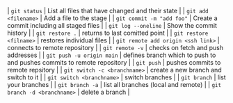 | `git status` | List all files that have changed and their state |
| `git add <filename>` | Add a file to the stage |
| `git commit -m "add foo"` | Create a commit including all staged files |
| `git log --oneline` | Show the commit history |
| `git restore .` | returns to last comitted point |
| `git restore <filname>` | restores individual files |
| `git remote add origin <ssh link>` | connects to remote repository |
| `git remote -v` | checks on fetch and push addresses |
| `git push -u origin main` | defines branch which to push to and pushes commits to remote repository |
| `git push` | pushes commits to remote repsitory |
| `git switch -c <branchname>` | create a new branch and switch to it |
| `git switch <branchname>` | switch branches |
| `git branch` | list your branches |
| `git branch -a` | list all branches (local and remote) |
| `git branch -d <branchname>` | delete a branch |
